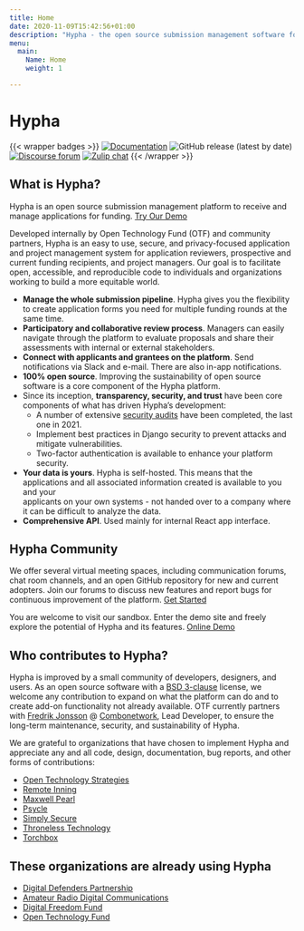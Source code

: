 ```yaml
---
title: Home
date: 2020-11-09T15:42:56+01:00
description: "Hypha - the open source submission management software for open calls."
menu:
  main:
    Name: Home
    weight: 1

---
```


# Hypha

{{< wrapper badges >}}
[![Documentation](https://img.shields.io/badge/docs-hypha.app-purple)](https://docs.hypha.app/)
![GitHub release (latest by date)](https://img.shields.io/github/v/release/HyphaApp/hypha)
[![Discourse forum](https://img.shields.io/badge/forum-we.hypha.app-orange)](https://we.hypha.app/)
[![Zulip chat](https://img.shields.io/badge/chat-chat.hypha.app-brightgreen)](https://chat.hypha.app/)
{{< /wrapper >}}


## What is Hypha? ## 

Hypha is an open source submission management platform to receive and manage applications for funding. [Try Our Demo](https://sandbox.opentech.fund/)

Developed internally by Open Technology Fund (OTF) and community partners, Hypha is an easy to use, secure, and privacy-focused application and project management system for application reviewers, prospective and current funding recipients, and project managers. Our goal is to facilitate open, accessible, and reproducible code to individuals and organizations working to build a more equitable world.

- **Manage the whole submission pipeline**. Hypha gives you the flexibility to create application forms you need for multiple funding rounds at the same time.
- **Participatory and collaborative review process**. Managers can easily navigate through the platform to evaluate proposals and share their assessments with internal or external stakeholders. 
- **Connect with applicants and grantees on the platform**. Send notifications via Slack and e-mail. There are also in-app notifications.
- **100% open source**. Improving the sustainability of open source software is a core component of the Hypha platform. 
- Since its inception, **transparency, security, and trust** have been core components of what has driven Hypha’s development: 
  - A number of extensive [security audits](https://www.opentech.fund/news/otf-conducts-security-audit-of-hypha/) have been completed, the last one in 2021.
  - Implement best practices in Django security to prevent attacks and mitigate vulnerabilities.
  - Two-factor authentication is available to enhance your platform security.
- **Your data is yours**. Hypha is self-hosted. This means that the applications and all associated information created is available to you and your   
    applicants on your own systems - not handed over to a company where it can be difficult to analyze the data.
- **Comprehensive API**. Used mainly for internal React app interface.

## Hypha Community ##
We offer several virtual meeting spaces, including communication forums, chat room channels, and an open GitHub repository for new and current adopters. Join our forums to discuss new features and report bugs for continuous improvement of the platform. [Get Started](https://we.hypha.app/)

You are welcome to visit our sandbox. Enter the demo site and freely explore the potential of Hypha and its features. [Online Demo](https://sandbox.opentech.fund/)

## Who contributes to Hypha? ##

Hypha is improved by a small community of developers, designers, and users. As an open source software with a [BSD 3-clause](https://github.com/HyphaApp/hypha/blob/main/LICENSE) license, we welcome any contribution to expand on what the platform can do and to create add-on functionality not already available. OTF currently partners with [Fredrik Jonsson](https://github.com/frjo) @ [Combonetwork](https://www.combonet.se/), Lead Developer, to ensure the long-term maintenance, security, and sustainability of Hypha.

We are grateful to organizations that have chosen to implement Hypha and appreciate any and all code, design, documentation, bug reports, and other forms of contributions:

- [Open Technology Strategies](https://www.opentechstrategies.com)                
- [Remote Inning](https://www.remoteinning.com/)
- [Maxwell Pearl](https://maxwellpearl.com/)
- [Psycle](https://psycle.com/)                                                    
- [Simply Secure](https://simplysecure.org/)
- [Throneless Technology](https://throneless.tech/)
- [Torchbox](https://www.torchbox.com/)

## These organizations are already using Hypha ##

- [Digital Defenders Partnership](https://www.digitaldefenders.org/)
- [Amateur Radio Digital Communications](https://www.ampr.org/)
- [Digital Freedom Fund](https://digitalfreedomfund.org/)
- [Open Technology Fund](https://www.opentech.fund/)


